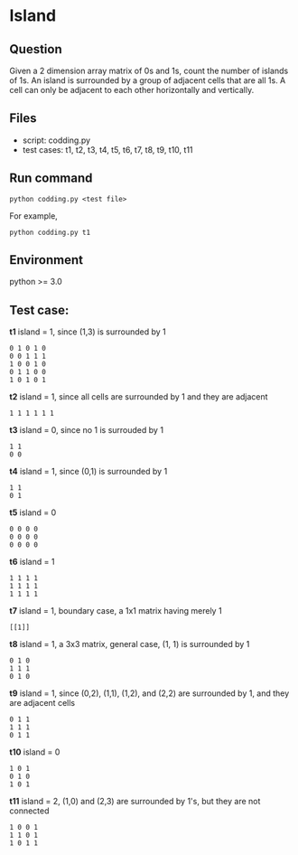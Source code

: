 # Island

## Question
Given a 2 dimension array matrix of 0s and 1s, count the number of islands of 1s. 
An island is surrounded by a group of adjacent cells that are all 1s. 
A cell can only be adjacent to each other horizontally and vertically.

## Files
* script: codding.py
* test cases: t1, t2, t3, t4, t5, t6, t7, t8, t9, t10, t11

## Run command
```
python codding.py <test file>
```
For example, 
```
python codding.py t1
```

## Environment
python >= 3.0

## Test case:
**t1**  island = 1, since (1,3)	is surrounded by 1
```
0 1 0 1 0
0 0 1 1 1
1 0 0 1 0
0 1 1 0 0
1 0 1 0 1
```

**t2**  island = 1, since all cells are surrounded by 1 and they are adjacent
```
1 1 1 1 1 1
```

**t3**  island = 0, since no 1 is surrouded by 1
```
1 1
0 0
```

**t4**  island = 1, since (0,1) is surrounded by 1
```
1 1
0 1
```

**t5**  island = 0
```
0 0 0 0 
0 0 0 0 
0 0 0 0 
```

**t6**  island = 1
```
1 1 1 1 
1 1 1 1 
1 1 1 1 
```

**t7**  island = 1, boundary case, a 1x1 matrix having merely 1
```
[[1]] 
```

**t8**  island = 1, a 3x3 matrix, general case, (1, 1) is surrounded by 1
```
0 1 0 
1 1 1
0 1 0
```

**t9**  island = 1, since (0,2), (1,1), (1,2), and (2,2) are surrounded by 1, and they are adjacent cells
```
0 1 1 
1 1 1
0 1 1
```

**t10**  island = 0
```
1 0 1
0 1 0
1 0 1
```

**t11**  island = 2, (1,0) and (2,3) are surrounded by 1's, but they are not connected
```
1 0 0 1
1 1 0 1
1 0 1 1
```

